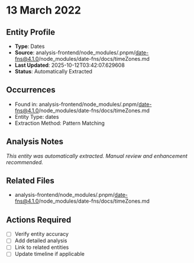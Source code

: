 # 13 March 2022

## Entity Profile
- **Type**: Dates
- **Source**: analysis-frontend/node_modules/.pnpm/date-fns@4.1.0/node_modules/date-fns/docs/timeZones.md
- **Last Updated**: 2025-10-12T03:42:07.629608
- **Status**: Automatically Extracted

## Occurrences
- Found in: analysis-frontend/node_modules/.pnpm/date-fns@4.1.0/node_modules/date-fns/docs/timeZones.md
- Entity Type: dates
- Extraction Method: Pattern Matching

## Analysis Notes
*This entity was automatically extracted. Manual review and enhancement recommended.*

## Related Files
- analysis-frontend/node_modules/.pnpm/date-fns@4.1.0/node_modules/date-fns/docs/timeZones.md

## Actions Required
- [ ] Verify entity accuracy
- [ ] Add detailed analysis
- [ ] Link to related entities
- [ ] Update timeline if applicable
